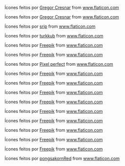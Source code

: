 Ícones feitos por <a href="https://www.flaticon.com/br/autores/gregor-cresnar" title="Gregor Cresnar">Gregor Cresnar</a> from <a href="https://www.flaticon.com/br/" title="Flaticon"> www.flaticon.com</a>

Ícones feitos por <a href="https://www.flaticon.com/br/autores/gregor-cresnar" title="Gregor Cresnar">Gregor Cresnar</a> from <a href="https://www.flaticon.com/br/" title="Flaticon"> www.flaticon.com</a>

Ícones feitos por <a href="https://www.flaticon.com/br/autores/srip" title="srip">srip</a> from <a href="https://www.flaticon.com/br/" title="Flaticon"> www.flaticon.com</a>

Ícones feitos por <a href="https://www.flaticon.com/br/autores/turkkub" title="turkkub">turkkub</a> from <a href="https://www.flaticon.com/br/" title="Flaticon"> www.flaticon.com</a>

Ícones feitos por <a href="https://www.flaticon.com/br/autores/freepik" title="Freepik">Freepik</a> from <a href="https://www.flaticon.com/br/" title="Flaticon"> www.flaticon.com</a>

Ícones feitos por <a href="https://www.flaticon.com/br/autores/freepik" title="Freepik">Freepik</a> from <a href="https://www.flaticon.com/br/" title="Flaticon"> www.flaticon.com</a>

Ícones feitos por <a href="https://www.flaticon.com/br/autores/pixel-perfect" title="Pixel perfect">Pixel perfect</a> from <a href="https://www.flaticon.com/br/" title="Flaticon"> www.flaticon.com</a>

Ícones feitos por <a href="https://www.flaticon.com/br/autores/freepik" title="Freepik">Freepik</a> from <a href="https://www.flaticon.com/br/" title="Flaticon"> www.flaticon.com</a>

Ícones feitos por <a href="https://www.flaticon.com/br/autores/freepik" title="Freepik">Freepik</a> from <a href="https://www.flaticon.com/br/" title="Flaticon"> www.flaticon.com</a>

Ícones feitos por <a href="https://www.flaticon.com/br/autores/freepik" title="Freepik">Freepik</a> from <a href="https://www.flaticon.com/br/" title="Flaticon"> www.flaticon.com</a>

Ícones feitos por <a href="https://www.flaticon.com/br/autores/freepik" title="Freepik">Freepik</a> from <a href="https://www.flaticon.com/br/" title="Flaticon"> www.flaticon.com</a>

Ícones feitos por <a href="https://www.flaticon.com/br/autores/freepik" title="Freepik">Freepik</a> from <a href="https://www.flaticon.com/br/" title="Flaticon"> www.flaticon.com</a>

Ícones feitos por <a href="https://www.flaticon.com/br/autores/freepik" title="Freepik">Freepik</a> from <a href="https://www.flaticon.com/br/" title="Flaticon"> www.flaticon.com</a>

Ícones feitos por <a href="https://www.flaticon.com/br/autores/freepik" title="Freepik">Freepik</a> from <a href="https://www.flaticon.com/br/" title="Flaticon"> www.flaticon.com</a>

Ícones feitos por <a href="https://www.flaticon.com/br/autores/freepik" title="Freepik">Freepik</a> from <a href="https://www.flaticon.com/br/" title="Flaticon"> www.flaticon.com</a>

Ícones feitos por <a href="https://www.flaticon.com/br/autores/freepik" title="Freepik">Freepik</a> from <a href="https://www.flaticon.com/br/" title="Flaticon"> www.flaticon.com</a>

Ícones feitos por <a href="https://www.flaticon.com/br/autores/pongsakornred" title="pongsakornRed">pongsakornRed</a> from <a href="https://www.flaticon.com/br/" title="Flaticon"> www.flaticon.com</a>